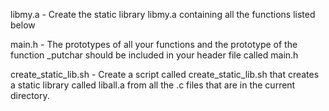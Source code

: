 libmy.a - Create the static library libmy.a containing all the functions listed below

main.h - The prototypes of all your functions and the prototype of the function _putchar should be included in your header file called main.h

create_static_lib.sh - Create a script called create_static_lib.sh that creates a static library called liball.a from all the .c files that are in the current directory.
